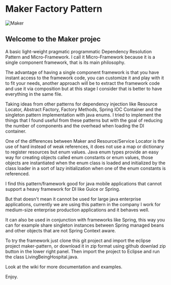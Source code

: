 # Maker Factory Pattern

![Maker](http://www.raspacorp.com/images/Maker.png) 

## Welcome to the Maker projec

A basic light-weight pragmatic programmatic Dependency Resolution Pattern and Micro-Framework. I call it Micro-Framework because it is a single component framework, that is its main philosophy.

The advantage of having a single component framework is that you have instant access to the framework code, you can customize it and play with it to fit your needs, another approach will be to extract the framework code and use it via composition but at this stage I consider that is better to have everything in the same file.

Taking ideas from other patterns for dependency injection like Resource Locator, Abstract Factory, Factory Methods, Spring IOC Container and the singleton pattern implementation with java enums. I tried to implement the things that I found useful from these patterns but with the goal of reducing the number of components and the overhead when loading the DI container.

One of the differences between Maker and Resource/Service Locator is the use of hard instead of weak references, it does not use a map or dictionary to register resources but enum values. Java enum types provide an easy way for creating objects called enum constants or enum values, those objects are instantiated when the enum class is loaded and initialized by the class loader in a sort of lazy initialization when one of the enum constants is referenced.

I find this pattern/framework good for java mobile applications that cannot support a heavy framework for DI like Guice or Spring.

But that doesn't mean it cannot be used for large java enterprise applications, currently we are using this pattern in the company I work for medium-size enterprise production applications and it behaves well. 

It can also be used in conjunction with frameworks like Spring, this way you can for example share singleton instances between Spring managed beans and other objects that are not Spring Context aware.

To try the framework just clone this git project and import the eclipse project maker-pattern, or download it in zip format using github downlad zip button in the lower right panel. Then import the project to Eclipse and run the class LivingBeingHospital.java.

Look at the wiki for more documentation and examples.

Enjoy.

